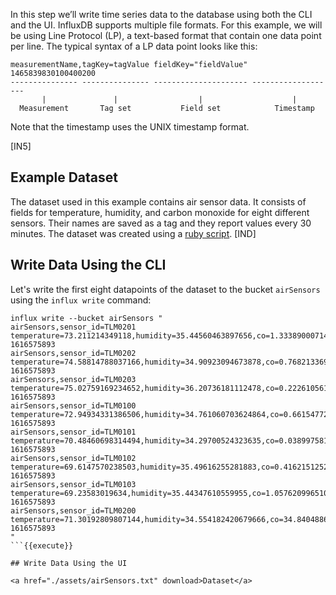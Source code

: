 In this step we’ll write time series data to the database using both the CLI and the UI. InfluxDB supports multiple file formats. For this example, we will be using Line Protocol (LP), a text-based format that contain one data point per line. The typical syntax of a LP data point looks like this:

```
measurementName,tagKey=tagValue fieldKey="fieldValue" 1465839830100400200
--------------- --------------- --------------------- -------------------
       |               |                  |                    |
  Measurement       Tag set           Field set            Timestamp
```
Note that the timestamp uses the UNIX timestamp format.

[IN5]

## Example Dataset

The dataset used in this example contains air sensor data. It consists of fields for temperature, humidity, and carbon monoxide for eight different sensors. Their names are saved as a tag and they report values every 30 minutes. The dataset was created using a [ruby script](https://github.com/influxdata/influxdb2-sample-data).
[IND]


## Write Data Using the CLI

Let's write the first eight datapoints of the dataset to the bucket `airSensors` using the `influx write` command:

```
influx write --bucket airSensors "
airSensors,sensor_id=TLM0201 temperature=73.211214349118,humidity=35.44560463897656,co=1.3338900071411675 1616575893
airSensors,sensor_id=TLM0202 temperature=74.58814788037166,humidity=34.90923094673878,co=0.7682133692653247 1616575893
airSensors,sensor_id=TLM0203 temperature=75.02759169234652,humidity=36.20736181112478,co=0.2226105613964045 1616575893
airSensors,sensor_id=TLM0100 temperature=72.94934331386506,humidity=34.761060703624864,co=0.6615477265453658 1616575893
airSensors,sensor_id=TLM0101 temperature=70.48460698314494,humidity=34.29700524323635,co=0.038997581270328284 1616575893
airSensors,sensor_id=TLM0102 temperature=69.6147570238503,humidity=35.49616255281883,co=0.4162151252758595 1616575893
airSensors,sensor_id=TLM0103 temperature=69.23583019634,humidity=35.44347610559955,co=1.057620996510558 1616575893
airSensors,sensor_id=TLM0200 temperature=71.30192809807144,humidity=34.554182420679666,co=34.8404886921331 1616575893
"
```{{execute}}

## Write Data Using the UI

<a href="./assets/airSensors.txt" download>Dataset</a>